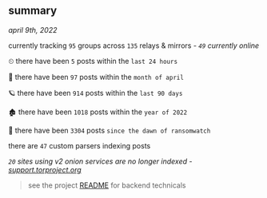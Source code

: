 
## summary
_april 9th, 2022_

currently tracking `95` groups across `135` relays & mirrors - _`49` currently online_

⏲ there have been `5` posts within the `last 24 hours`

🦈 there have been `97` posts within the `month of april`

🪐 there have been `914` posts within the `last 90 days`

🏚 there have been `1018` posts within the `year of 2022`

🦕 there have been `3304` posts `since the dawn of ransomwatch`

there are `47` custom parsers indexing posts

_`20` sites using v2 onion services are no longer indexed - [support.torproject.org](https://support.torproject.org/onionservices/v2-deprecation/)_

> see the project [README](https://github.com/thetanz/ransomwatch#ransomwatch--) for backend technicals
